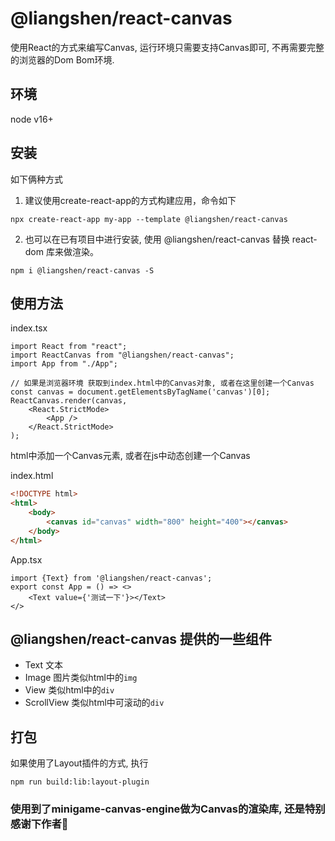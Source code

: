 # @liangshen/react-canvas

使用React的方式来编写Canvas, 运行环境只需要支持Canvas即可, 不再需要完整的浏览器的Dom Bom环境.

## 环境

node v16+


## 安装

如下俩种方式

1. 建议使用create-react-app的方式构建应用，命令如下

```
npx create-react-app my-app --template @liangshen/react-canvas 
```

2. 也可以在已有项目中进行安装, 使用 @liangshen/react-canvas 替换 react-dom 库来做渲染。

```
npm i @liangshen/react-canvas -S
```

## 使用方法

index.tsx
```tsx
import React from "react";
import ReactCanvas from "@liangshen/react-canvas";
import App from "./App";

// 如果是浏览器环境 获取到index.html中的Canvas对象, 或者在这里创建一个Canvas
const canvas = document.getElementsByTagName('canvas')[0];
ReactCanvas.render(canvas,
    <React.StrictMode>
        <App />
    </React.StrictMode>
);
```

html中添加一个Canvas元素, 或者在js中动态创建一个Canvas

index.html
```html
<!DOCTYPE html>
<html>
    <body>
        <canvas id="canvas" width="800" height="400"></canvas>
    </body>
</html>
```

App.tsx
```tsx
import {Text} from '@liangshen/react-canvas';
export const App = () => <>
    <Text value={'测试一下'}></Text>
</>
```

## @liangshen/react-canvas 提供的一些组件

* Text 文本
* Image 图片类似html中的`img`
* View 类似html中的`div`
* ScrollView 类似html中可滚动的`div`

## 打包

如果使用了Layout插件的方式, 执行
```
npm run build:lib:layout-plugin
```

### 使用到了minigame-canvas-engine做为Canvas的渲染库, 还是特别感谢下作者🙏


